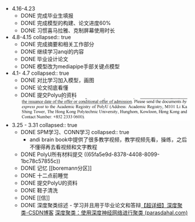 - 4.16-4.23
	- DONE 完成毕业生填报
	- DONE 完成模型的构建、论文进度60%
	- DONE  习惯喜马拉雅、克制屏幕使用时长
- 4.8-4.15
  collapsed:: true
	- DONE 完成摘要和相关工作部分
	- DONE 继续学习anqi的内容
	- DONE 毕业设计论文
	- DONE  模型改为mediapipe手部关键点模型
- 4.1- 4.7
  collapsed:: true
	- DONE 对比学习加入模型，画图
	- DONE 论文彻底看懂
	- DONE 提交Polyu的资料
	  ![image.png](../assets/image_1711955709189_0.png)
- 3.25 - 3.31
  collapsed:: true
	- DONE SPM学习、CONN学习
	  collapsed:: true
		- andi brain book中提供了很多教学视频，教学视频先看，操练，之后不懂得再去看视频和文字教程
	- DONE PolyU所有材料提交 ((65fa5e9d-8378-4408-8099-1bc78c57855c))
	- DONE 记忆 [[boremann分区]]
	- DONE 十二点前睡觉
	- DONE 提交PolyU的资料
	- DONE 鞋子清洗
	- DONE [[信]]
	- DONE 深度聚类综述 - 学习并且用于毕业论文和答辩[【超详细】深度聚类-CSDN博客](https://blog.csdn.net/allein_STR/article/details/128569765)
	  [深度聚类：使用深度神经网络进行聚类 (parasdahal.com)](https://www.parasdahal.com/deep-clustering)